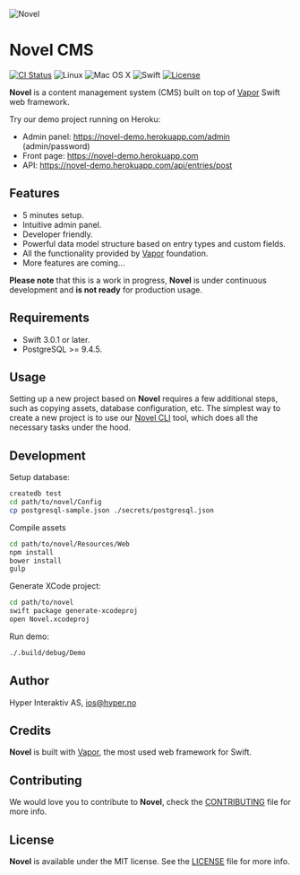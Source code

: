![Novel](https://github.com/hyperoslo/Novel/blob/master/Art/Cover.png)

# Novel CMS
[![CI Status](http://img.shields.io/travis/hyperoslo/Novel.svg?style=flat)](https://travis-ci.org/hyperoslo/Novel)
![Linux](https://img.shields.io/badge/os-linux-green.svg?style=flat)
![Mac OS X](https://img.shields.io/badge/os-Mac%20OS%20X-green.svg?style=flat)
![Swift](https://img.shields.io/badge/%20in-swift%203.0.1-orange.svg)
[![License](http://img.shields.io/badge/license-MIT-brightgreen.svg)](http://opensource.org/licenses/MIT)

**Novel** is a content management system (CMS) built on top of
[Vapor](https://github.com/vapor/vapor) Swift web framework.

Try our demo project running on Heroku:
* Admin panel: https://novel-demo.herokuapp.com/admin (admin/password)
* Front page: https://novel-demo.herokuapp.com
* API: https://novel-demo.herokuapp.com/api/entries/post

## Features

* 5 minutes setup.
* Intuitive admin panel.
* Developer friendly.
* Powerful data model structure based on entry types and custom fields.
* All the functionality provided by [Vapor](https://github.com/vapor/vapor)
foundation.
* More features are coming...

**Please note** that this is a work in progress, **Novel** is under continuous
development and **is not ready** for production usage.

## Requirements

* Swift 3.0.1 or later.
* PostgreSQL >= 9.4.5.

## Usage

Setting up a new project based on **Novel** requires a few additional steps,
such as copying assets, database configuration, etc. The simplest way to create
a new project is to use our [Novel CLI](https://github.com/vadymmarkov/novel-cli)
tool, which does all the necessary tasks under the hood.

## Development

Setup database:

```sh
createdb test
cd path/to/novel/Config
cp postgresql-sample.json ./secrets/postgresql.json
```

Compile assets

```sh
cd path/to/novel/Resources/Web
npm install
bower install
gulp
```

Generate XCode project:

```sh
cd path/to/novel
swift package generate-xcodeproj
open Novel.xcodeproj
```

Run demo:

```sh
./.build/debug/Demo
```

## Author

Hyper Interaktiv AS, ios@hyper.no

## Credits

**Novel** is built with [Vapor](https://github.com/qutheory/vapor), the most
used web framework for Swift.

## Contributing

We would love you to contribute to **Novel**, check the [CONTRIBUTING](https://github.com/hyperoslo/Novel/blob/master/CONTRIBUTING.md)
file for more info.

## License

**Novel** is available under the MIT license. See the [LICENSE](https://github.com/hyperoslo/Novel/blob/master/LICENSE.md) file for more info.
